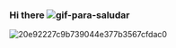 ### Hi there ![gif-para-saludar](https://user-images.githubusercontent.com/98673588/184474210-52f15131-e8e0-4473-a251-7bc04f4825f1.gif)


![20e92227c9b739044e377b3567cfdac0](https://user-images.githubusercontent.com/98673588/184474172-f59d7d03-900a-4c23-8f99-5daa29858cb5.gif)
